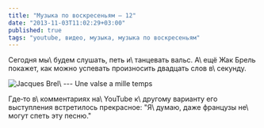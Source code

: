 ```yaml
---
title: "Музыка по воскресеньям — 12"
date: "2013-11-03T11:02:29+03:00"
published: true
tags: "youtube, видео, музыка, музыка по воскресеньям"
---
```


Сегодня мы\ будем слушать, петь и\ танцевать вальс. А\ ещё Жак Брель покажет, как можно успевать произносить двадцать
слов в\ секунду.

![Jacques Brel\ --- Une valse a mille temps](http://www.youtube.com/watch?v=tNpXNQ65gsA)

Где&#8209;то в\ комментариях на\ YouTube к\ другому варианту его выступления встретилось прекрасное: "Я\ думаю, даже
французы не\ могут спеть эту песню."
